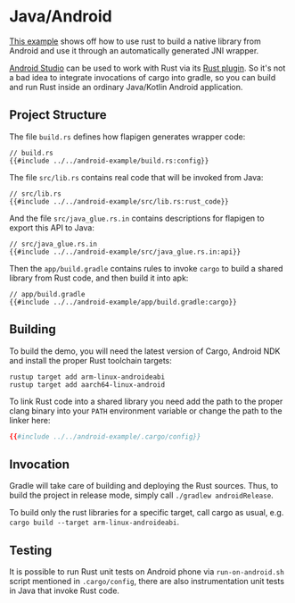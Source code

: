 # Java/Android

[This example](https://github.com/Dushistov/flapigen-rs/tree/master/android-example) shows off how to use rust to build a native library from Android
and use it through an automatically generated JNI wrapper.

[Android Studio](https://developer.android.com/studio) can be used to work with Rust via its [Rust plugin](https://intellij-rust.github.io/).
So it's not a bad idea to integrate invocations of cargo into gradle,
so you can build and run Rust inside an ordinary Java/Kotlin Android application.

## Project Structure

The file `build.rs` defines how flapigen generates wrapper code:

```rust,no_run,noplaypen
// build.rs
{{#include ../../android-example/build.rs:config}}
```

The file `src/lib.rs` contains real code that will be invoked from Java:

```rust,no_run,noplaypen
// src/lib.rs
{{#include ../../android-example/src/lib.rs:rust_code}}
```

And the file `src/java_glue.rs.in` contains descriptions for flapigen to export this API to Java:

```rust,no_run,noplaypen
// src/java_glue.rs.in
{{#include ../../android-example/src/java_glue.rs.in:api}}
```

Then the `app/build.gradle` contains rules to invoke `cargo` to build a shared library from Rust code,
and then build it into apk:

```groovy,no_run,noplaypen
// app/build.gradle
{{#include ../../android-example/app/build.gradle:cargo}}
```

## Building

To build the demo, you will need the latest version of Cargo, Android NDK and install the proper Rust toolchain targets:

``` shell
rustup target add arm-linux-androideabi
rustup target add aarch64-linux-android
```

To link Rust code into a shared library you need add the path to the proper clang binary into your `PATH`
environment variable or change the path to the linker here:

```toml
{{#include ../../android-example/.cargo/config}}
```

## Invocation

Gradle will take care of building and deploying the Rust sources. Thus, to build
the project in release mode, simply call `./gradlew androidRelease`.

To build only the rust libraries for a specific target, call cargo as usual, e.g.
`cargo build --target arm-linux-androideabi`.

## Testing

It is possible to run Rust unit tests on Android phone via `run-on-android.sh` script mentioned in `.cargo/config`,
there are also instrumentation unit tests in Java that invoke Rust code.
